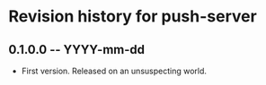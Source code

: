 # Revision history for push-server

## 0.1.0.0  -- YYYY-mm-dd

* First version. Released on an unsuspecting world.
